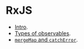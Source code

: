 # RxJS

- [Intro](./docs/intro.md).
- [Types of observables](./docs/types-of-observables.md).
- [`mergeMap` and `catchError`](./docs/mergeMap-catchError.md).
